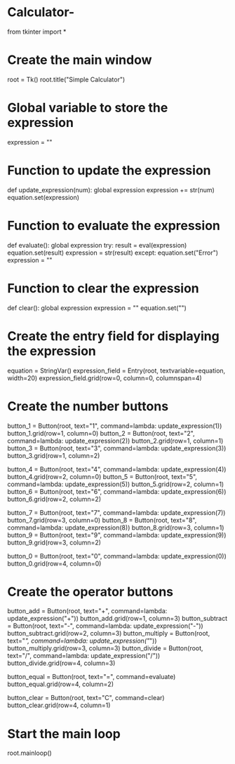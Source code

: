 # Calculator-
from tkinter import *

# Create the main window
root = Tk()
root.title("Simple Calculator")

# Global variable to store the expression
expression = ""

# Function to update the expression
def update_expression(num):
    global expression
    expression += str(num)
    equation.set(expression)

# Function to evaluate the expression
def evaluate():
    global expression
    try:
        result = eval(expression)
        equation.set(result)
        expression = str(result)
    except:
        equation.set("Error")
        expression = ""

# Function to clear the expression
def clear():
    global expression
    expression = ""
    equation.set("")

# Create the entry field for displaying the expression
equation = StringVar()
expression_field = Entry(root, textvariable=equation, width=20)
expression_field.grid(row=0, column=0, columnspan=4)

# Create the number buttons
button_1 = Button(root, text="1", command=lambda: update_expression(1))
button_1.grid(row=1, column=0)
button_2 = Button(root, text="2", command=lambda: update_expression(2))
button_2.grid(row=1, column=1)
button_3 = Button(root, text="3", command=lambda: update_expression(3))
button_3.grid(row=1, column=2)

button_4 = Button(root, text="4", command=lambda: update_expression(4))
button_4.grid(row=2, column=0)
button_5 = Button(root, text="5", command=lambda: update_expression(5))
button_5.grid(row=2, column=1)
button_6 = Button(root, text="6", command=lambda: update_expression(6))
button_6.grid(row=2, column=2)

button_7 = Button(root, text="7", command=lambda: update_expression(7))
button_7.grid(row=3, column=0)
button_8 = Button(root, text="8", command=lambda: update_expression(8))
button_8.grid(row=3, column=1)
button_9 = Button(root, text="9", command=lambda: update_expression(9))
button_9.grid(row=3, column=2)

button_0 = Button(root, text="0", command=lambda: update_expression(0))
button_0.grid(row=4, column=0)

# Create the operator buttons
button_add = Button(root, text="+", command=lambda: update_expression("+"))
button_add.grid(row=1, column=3)
button_subtract = Button(root, text="-", command=lambda: update_expression("-"))
button_subtract.grid(row=2, column=3)
button_multiply = Button(root, text="*", command=lambda: update_expression("*"))
button_multiply.grid(row=3, column=3)
button_divide = Button(root, text="/", command=lambda: update_expression("/"))
button_divide.grid(row=4, column=3)

button_equal = Button(root, text="=", command=evaluate)
button_equal.grid(row=4, column=2)

button_clear = Button(root, text="C", command=clear)
button_clear.grid(row=4, column=1)

# Start the main loop
root.mainloop()

